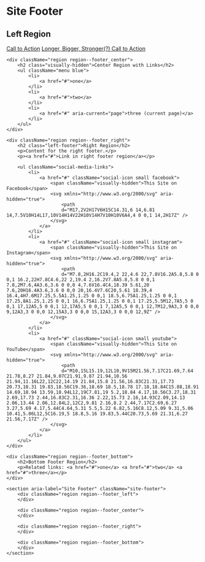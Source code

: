 # Site Footer

<section aria-label="Site Footer" className="site-footer">    
    <div className="region region--footer_left"> 
        <h2>Left Region</h2>
        <p>
            <a href="#" className="cta">Call to Action</a>
            <a href="#" className="cta outline white">Longer, Bigger, Stronger(?) Call to Action</a>
        </p> 
    </div>
    
    <div className="region region--footer_center">
        <h2 class="visually-hidden">Center Region with Links</h2>
        <ul className="menu blue"> 
            <li>
                <a href="#">one</a>
            </li> 
            <li>
                <a href="#">two</a>
            </li> 
            <li>
                <a href="#" aria-current="page">three (current page)</a>
            </li>
        </ul>
    </div>
    
    <div className="region region--footer_right">
        <h2 class="left-footer">Right Region</h2>
        <p>Content for the right footer.</p>
        <p><a href="#">Link in right footer region</a></p>
        
        <ul className="social-media-links">
            <li>
                <a href="#" className="social-icon small facebook">
                    <span className="visually-hidden">This Site on Facebook</span>
                    <svg xmlns="http://www.w3.org/2000/svg" aria-hidden="true">
                        <path
                        d="M17,2V2H17V6H15C14.31,6 14,6.81 14,7.5V10H14L17,10V14H14V22H10V14H7V10H10V6A4,4 0 0,1 14,2H17Z" />
                    </svg>
                </a>
            </li>
            <li>
                <a href="#" className="social-icon small instagram">
                    <span className="visually-hidden">This Site on Instagram</span>
                    <svg xmlns="http://www.w3.org/2000/svg" aria-hidden="true">
                        <path
                        d="M7.8,2H16.2C19.4,2 22,4.6 22,7.8V16.2A5.8,5.8 0 0,1 16.2,22H7.8C4.6,22 2,19.4 2,16.2V7.8A5.8,5.8 0 0,1 7.8,2M7.6,4A3.6,3.6 0 0,0 4,7.6V16.4C4,18.39 5.61,20 7.6,20H16.4A3.6,3.6 0 0,0 20,16.4V7.6C20,5.61 18.39,4 16.4,4H7.6M17.25,5.5A1.25,1.25 0 0,1 18.5,6.75A1.25,1.25 0 0,1 17.25,8A1.25,1.25 0 0,1 16,6.75A1.25,1.25 0 0,1 17.25,5.5M12,7A5,5 0 0,1 17,12A5,5 0 0,1 12,17A5,5 0 0,1 7,12A5,5 0 0,1 12,7M12,9A3,3 0 0,0 9,12A3,3 0 0,0 12,15A3,3 0 0,0 15,12A3,3 0 0,0 12,9Z" />
                    </svg>
                </a>
            </li>
            <li>
                <a href="#" className="social-icon small youtube">
                    <span className="visually-hidden">This Site on YouTube</span>
                    <svg xmlns="http://www.w3.org/2000/svg" aria-hidden="true">
                        <path
                        d="M10,15L15.19,12L10,9V15M21.56,7.17C21.69,7.64 21.78,8.27 21.84,9.07C21.91,9.87 21.94,10.56 21.94,11.16L22,12C22,14.19 21.84,15.8 21.56,16.83C21.31,17.73 20.73,18.31 19.83,18.56C19.36,18.69 18.5,18.78 17.18,18.84C15.88,18.91 14.69,18.94 13.59,18.94L12,19C7.81,19 5.2,18.84 4.17,18.56C3.27,18.31 2.69,17.73 2.44,16.83C2.31,16.36 2.22,15.73 2.16,14.93C2.09,14.13 2.06,13.44 2.06,12.84L2,12C2,9.81 2.16,8.2 2.44,7.17C2.69,6.27 3.27,5.69 4.17,5.44C4.64,5.31 5.5,5.22 6.82,5.16C8.12,5.09 9.31,5.06 10.41,5.06L12,5C16.19,5 18.8,5.16 19.83,5.44C20.73,5.69 21.31,6.27 21.56,7.17Z" />
                    </svg>
                </a>
            </li>
        </ul>
    </div>
    
    <div className="region region--footer_bottom">
        <h2>Bottom Footer Region</h2>
        <p>Related links: <a href="#">one</a> <a href="#">two</a> <a href="#">three</a></p>
    </div>    
</section>

```
<section aria-label="Site Footer" className="site-footer">
    <div className="region region--footer_left">
    </div>
    
    <div className="region region--footer_center">
    </div>
    
    <div className="region region--footer_right">
    </div>
    
    <div className="region region--footer_bottom">
    </div>
</section>
```
